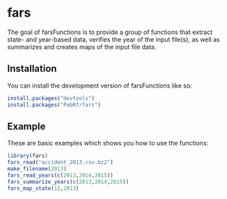 
# fars

<!-- badges: start -->
<!-- badges: end -->

The goal of farsFunctions is to provide a group of functions that extract state- and year-based data, verifies 
            the year of the input file(s), as well as summarizes and creates maps of the input file data.

## Installation

You can install the development version of farsFunctions like so:

``` r
install.packages("devtools")
install.packages("PabRf/fars")
```

## Example

These are basic examples which shows you how to use the functions:

``` r
library(fars)
fars_read("accident_2013.csv.bz2")
make_filename(2013)
fars_read_years(c(2013,2014,2015))
fars_summarize_years(c(2013,2014,2015))
fars_map_state(12,2013)

```

